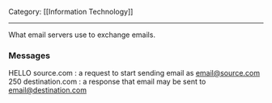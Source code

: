 Category: [[Information Technology]]
___
What email servers use to exchange emails.

### Messages
HELLO source.com : a request to start sending email as email@source.com
250 destination.com : a response that email may be sent to email@destination.com
